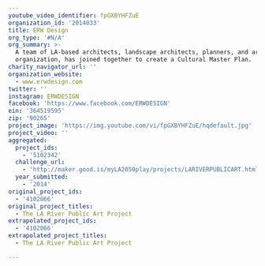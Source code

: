 ```yaml
---
youtube_video_identifier: fpGXBYHFZuE
organization_id: '2014033'
title: ERW Design
org_type: '#N/A'
org_summary: >-
  A team of LA-based architects, landscape architects, planners, and art
  organization, has joined together to create a Cultural Master Plan.
charity_navigator_url: ''
organization_website:
  - www.erwdesign.com
twitter: ''
instagram: ERWDESIGN
facebook: 'https://www.facebook.com/ERWDESIGN'
ein: '364519595'
zip: '90265'
project_image: 'https://img.youtube.com/vi/fpGXBYHFZuE/hqdefault.jpg'
project_video: ''
aggregated:
  project_ids:
    - '5102342'
  challenge_url:
    - 'http://maker.good.is/myLA2050play/projects/LARIVERPUBLICART.html'
  year_submitted:
    - '2014'
original_project_ids:
  - '4102066'
original_project_titles:
  - The LA River Public Art Project
extrapolated_project_ids:
  - '4102066'
extrapolated_project_titles:
  - The LA River Public Art Project

---
```

